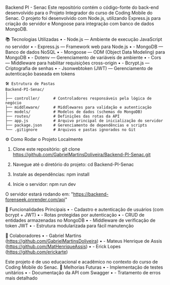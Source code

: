 Backend PI - Senac
Este repositório contém o código-fonte do back-end desenvolvido para o Projeto Integrador do curso de Coding Mobile do Senac.
O projeto foi desenvolvido com Node.js, utilizando Express.js para criação do servidor e Mongoose para integração com banco de dados MongoDB.

📚 Tecnologias Utilizadas
•	- Node.js — Ambiente de execução JavaScript no servidor
•	- Express.js — Framework web para Node.js
•	- MongoDB — Banco de dados NoSQL
•	- Mongoose — ODM (Object Data Modeling) para MongoDB
•	- Dotenv — Gerenciamento de variáveis de ambiente
•	- Cors — Middleware para habilitar requisições cross-origin
•	- Bcrypt.js — Criptografia de senhas
•	- Jsonwebtoken (JWT) — Gerenciamento de autenticação baseada em tokens

```
🛠️ Estrutura de Pastas
Backend-PI-Senac/
│
├── controller/      # Controladores responsáveis pela lógica de negócio
├── middleware/      # Middlewares para validação e autenticação
├── models/          # Modelos de dados (schemas do MongoDB)
├── routes/          # Definições das rotas da API
├── app.js           # Arquivo principal de inicialização do servidor
├── package.json     # Gerenciamento de dependências e scripts
└── .gitignore       # Arquivos e pastas ignorados no Git
```

⚙️ Como Rodar o Projeto Localmente
1. Clone este repositório:
git clone https://github.com/GabrielMartinsDoliveira/Backend-PI-Senac.git

2. Navegue até o diretório do projeto:
cd Backend-PI-Senac

3. Instale as dependências:
npm install

4. Inicie o servidor:
npm run dev

O servidor estará rodando em: "https://backend-forenseek.onrender.com/api"

🔐 Funcionalidades Principais
•	- Cadastro e autenticação de usuários (com bcrypt + JWT)
•	- Rotas protegidas por autenticação
•	- CRUD de entidades armazenadas no MongoDB
•	- Middleware de verificação de token JWT
•	- Estrutura modularizada para fácil manutenção

👥 Colaboradores
•	- Gabriel Martins (https://github.com/GabrielMartinsDoliveira)
•	- Mateus Henrique de Assis (https://github.com/MatHenriqueAssis)
•	- Erick Lopes (https://github.com/erickarte)


Este projeto é de uso educacional e acadêmico no contexto do curso de Coding Mobile do Senac.
🚀 Melhorias Futuras
•	- Implementação de testes unitários
•	- Documentação da API com Swagger
•	- Tratamento de erros mais detalhado
